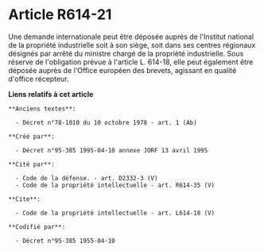 # Article R614-21

Une demande internationale peut être déposée auprès de l'Institut national de la propriété industrielle soit à son siège,
soit dans ses centres régionaux désignés par arrêté du ministre chargé de la propriété industrielle. Sous réserve de
l'obligation prévue à l'article L. 614-18, elle peut également être déposée auprès de l'Office européen des brevets, agissant
en qualité d'office récepteur.

**Liens relatifs à cet article**

	**Anciens textes**:

	  - Décret n°78-1010 du 10 octobre 1978 - art. 1 (Ab)

	**Créé par**:

	  - Décret n°95-385 1995-04-10 annexe JORF 13 avril 1995

	**Cité par**:

	  - Code de la défense. - art. D2332-3 (V)
	  - Code de la propriété intellectuelle - art. R614-35 (V)

	**Cite**:

	  - Code de la propriété intellectuelle - art. L614-18 (V)

	**Codifié par**:

	  - Décret n°95-385 1955-04-10
